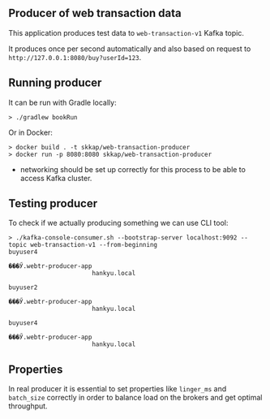 ## Producer of web transaction data

This application produces test data to `web-transaction-v1` Kafka topic.

It produces once per second automatically and also based on request to `http://127.0.0.1:8080/buy?userId=123`.


## Running producer

It can be run with Gradle locally:
```
> ./gradlew bookRun
```

Or in Docker:

```
> docker build . -t skkap/web-transaction-producer
> docker run -p 8080:8080 skkap/web-transaction-producer
```
* networking should be set up correctly for this process to be able to access Kafka cluster.

## Testing producer

To check if we actually producing something we can use CLI tool:
```
> ./kafka-console-consumer.sh --bootstrap-server localhost:9092 --topic web-transaction-v1 --from-beginning
buyuser4

���Ӳ.webtr-producer-app
                       hankyu.local

buyuser2

���Ӳ.webtr-producer-app
                       hankyu.local

buyuser4

���Ӳ.webtr-producer-app
                       hankyu.local
```

## Properties

In real producer it is essential to set properties like `linger_ms` and `batch_size` correctly in order to 
balance load on the brokers and get optimal throughput.
